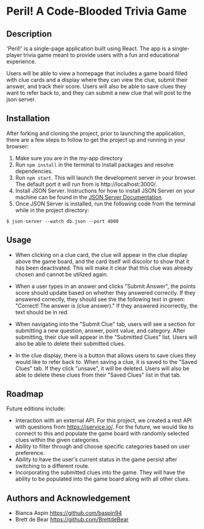 # Peril! A Code-Blooded Trivia Game
## Description
'Peril!' is a single-page application built using React. The app is a single-player trivia game meant to provide users with a fun and educational experience.

Users will be able to view a homepage that includes a game board filled with clue cards and a display where they can view the clue, submit their answer, and track their score. Users will also be able to save clues they want to refer back to, and they can submit a new clue that will post to the json server. 

## Installation
After forking and cloning the project, prior to launching the application, there are a few steps to follow to get the project up and running in your browser:
1. Make sure you are in the my-app directory
2. Run `npm install` in the terminal to install packages and resolve dependencies.
3. Run `npm start`. This will launch the development server in your browser. The default port it will run from is http://localhost:3000/.
4. Install JSON Server. Instructions for how to install JSON Server on your machine can be found in the [JSON Server Documentation](https://www.npmjs.com/package/json-server).
5. Once JSON Server is installed, run the following code from the terminal while in the project directory:
```
$ json-server --watch db.json --port 4000
```

## Usage
- When clicking on a clue card, the clue will appear in the clue display above the game board, and the card itself will discolor to show that it has been deactivated. This will make it clear that this clue was already chosen and cannot be utilized again.

- When a user types in an answer and clicks "Submit Answer", the points score should update based on whether they answered correctly. If they answered correctly, they should see the the following text in green: "Correct! The answer is (clue answer)." If they answered incorrectly, the text should be in red.

- When navigating into the "Submit Clue" tab, users will see a section for submitting a new question, answer, point value, and category. After submitting, their clue will appear in the "Submitted Clues" list. Users will also be able to delete their submitted clues.

- In the clue display, there is a button that allows users to save clues they would like to refer back to. When saving a clue, it is saved to the "Saved Clues" tab. If they click "unsave", it will be deleted. Users will also be able to delete these clues from their "Saved Clues" list in that tab.


## Roadmap
Future editions include:
- Interaction with an external API. For this project, we created a rest API with questions from https://jservice.io/. For the future, we would like to connect to this and populate the game board with randomly selected clues within the given categories.
- Ability to filter through and choose specific categories based on user preference.
- Ability to have the user's current status in the game persist after switching to a different route.
- Incorporating the submitted clues into the game. They will have the ability to be populated into the game board along with all other clues.

## Authors and Acknowledgement
- Bianca Aspin https://github.com/baspin94
- Brett de Bear https://github.com/BrettdeBear